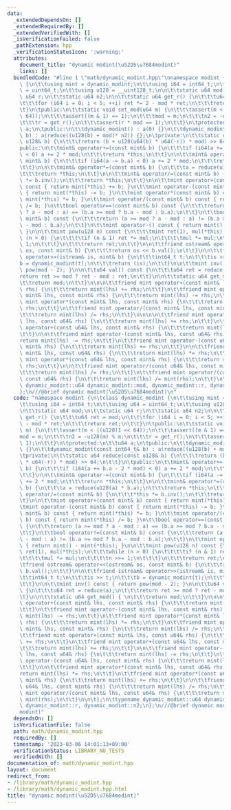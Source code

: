 ```yaml
---
data:
  _extendedDependsOn: []
  _extendedRequiredBy: []
  _extendedVerifiedWith: []
  _isVerificationFailed: false
  _pathExtension: hpp
  _verificationStatusIcon: ':warning:'
  attributes:
    document_title: "dynamic modint(\u52D5\u7684modint)"
    links: []
  bundledCode: "#line 1 \"math/dynamic_modint.hpp\"\nnamespace modint {\n\tclass dynamic_modint\
    \ {\n\t\tusing mint = dynamic_modint;\n\t\tusing i64 = int64_t;\n\t\tusing u64\
    \ = uint64_t;\n\t\tusing u128 = __uint128_t;\n\n\t\tstatic u64 mod;\n\t\tstatic\
    \ u64 r;\n\t\tstatic u64 n2;\n\n\t\tstatic u64 get_r() {\n\t\t\tu64 ret = mod;\n\
    \t\t\tfor (i64 i = 0; i < 5; ++i) ret *= 2 - mod * ret;\n\t\t\treturn ret;\n\t\
    \t}\n\tpublic:\n\t\tstatic void set_mod(u64 m) {\n\t\t\tassert(m < ((u128)1 <<\
    \ 64));\n\t\t\tassert((m & 1) == 1);\n\t\t\tmod = m;\n\t\t\tn2 = -u128(m) % m;\n\
    \t\t\tr = get_r();\n\t\t\tassert(r * mod == 1);\n\t\t}\n\tprotected:\n\t\tu64\
    \ a;\n\tpublic:\n\t\tdynamic_modint() : a(0) {}\n\t\tdynamic_modint(const int64_t&\
    \ b) : a(reduce((u128(b) + mod)* n2)) {};\n\tprivate:\n\t\tstatic u64 reduce(const\
    \ u128& b) {\n\t\t\treturn (b + u128(u64(b) * u64(-r)) * mod) >> 64;\n\t\t}\n\t\
    public:\n\t\tmint& operator+=(const mint& b) {\n\t\t\tif (i64(a += b.a - 2 * mod)\
    \ < 0) a += 2 * mod;\n\t\t\treturn *this;\n\t\t}\n\n\t\tmint& operator-=(const\
    \ mint& b) {\n\t\t\tif (i64(a -= b.a) < 0) a += 2 * mod;\n\t\t\treturn *this;\n\
    \t\t}\n\n\t\tmint& operator*=(const mint& b) {\n\t\t\ta = reduce(u128(a) * b.a);\n\
    \t\t\treturn *this;\n\t\t}\n\n\t\tmint& operator/=(const mint& b) {\n\t\t\t*this\
    \ *= b.inv();\n\t\t\treturn *this;\n\t\t}\n\n\t\tmint operator+(const mint& b)\
    \ const { return mint(*this) += b; }\n\t\tmint operator-(const mint& b) const\
    \ { return mint(*this) -= b; }\n\t\tmint operator*(const mint& b) const { return\
    \ mint(*this) *= b; }\n\t\tmint operator/(const mint& b) const { return mint(*this)\
    \ /= b; }\n\t\tbool operator==(const mint& b) const {\n\t\t\treturn (a >= mod\
    \ ? a - mod : a) == (b.a >= mod ? b.a - mod : b.a);\n\t\t}\n\t\tbool operator!=(const\
    \ mint& b) const {\n\t\t\treturn (a >= mod ? a - mod : a) != (b.a >= mod ? b.a\
    \ - mod : b.a);\n\t\t}\n\t\tmint operator-() const { return mint() - mint(*this);\
    \ }\n\n\t\tmint pow(u128 n) const {\n\t\t\tmint ret(1), mul(*this);\n\t\t\twhile\
    \ (n > 0) {\n\t\t\t\tif (n & 1) ret *= mul;\n\t\t\t\tmul *= mul;\n\t\t\t\tn >>=\
    \ 1;\n\t\t\t}\n\t\t\treturn ret;\n\t\t}\n\n\t\tfriend ostream& operator<<(ostream&\
    \ os, const mint& b) {\n\t\t\treturn os << b.val();\n\t\t}\n\n\t\tfriend istream&\
    \ operator>>(istream& is, mint& b) {\n\t\t\tint64_t t;\n\t\t\tis >> t;\n\t\t\t\
    b = dynamic_modint(t);\n\t\t\treturn (is);\n\t\t}\n\n\t\tmint inv() const { return\
    \ pow(mod - 2); }\n\n\t\tu64 val() const {\n\t\t\tu64 ret = reduce(a);\n\t\t\t\
    return ret >= mod ? ret - mod : ret;\n\t\t}\n\n\t\tstatic u64 get_mod() { \n\t\
    \t\treturn mod;\n\t\t}\n\n\n\t\tfriend mint operator+(const mint& lhs, const mint&\
    \ rhs) {\n\t\t\treturn mint(lhs) += rhs;\n\t\t}\n\t\tfriend mint operator-(const\
    \ mint& lhs, const mint& rhs) {\n\t\t\treturn mint(lhs) -= rhs;\n\t\t}\n\t\tfriend\
    \ mint operator*(const mint& lhs, const mint& rhs) {\n\t\t\treturn mint(lhs) *=\
    \ rhs;\n\t\t}\n\t\tfriend mint operator/(const mint& lhs, const mint& rhs) {\n\
    \t\t\treturn mint(lhs) /= rhs;\n\t\t}\n\n\n\n\t\tfriend mint operator+(const mint&\
    \ lhs, const u64& rhs) {\n\t\t\treturn mint(lhs) += rhs;\n\t\t}\n\t\tfriend mint\
    \ operator+(const u64& lhs, const mint& rhs) {\n\t\t\treturn mint(lhs) += rhs;\n\
    \t\t}\n\n\t\tfriend mint operator-(const mint& lhs, const u64& rhs) {\n\t\t\t\
    return mint(lhs) -= rhs;\n\t\t}\n\t\tfriend mint operator-(const u64& lhs, const\
    \ mint& rhs) {\n\t\t\treturn mint(lhs) += rhs;\n\t\t}\n\n\t\tfriend mint operator*(const\
    \ mint& lhs, const u64& rhs) {\n\t\t\treturn mint(lhs) *= rhs;\n\t\t}\n\t\tfriend\
    \ mint operator*(const u64& lhs, const mint& rhs) {\n\t\t\treturn mint(lhs) +=\
    \ rhs;\n\t\t}\n\n\t\tfriend mint operator/(const u64& lhs, const mint& rhs) {\n\
    \t\t\treturn mint(lhs) /= rhs;\n\t\t}\n\t\tfriend mint operator/(const mint& lhs,\
    \ const u64& rhs) {\n\t\t\treturn mint(lhs) /= mint(rhs);\n\t\t}\n\n\t};\n\ttypename\
    \ dynamic_modint::u64 dynamic_modint::mod, dynamic_modint::r, dynamic_modint::n2;\n\
    };\n///@brief dynamic modint(\u52D5\u7684modint)\n"
  code: "namespace modint {\n\tclass dynamic_modint {\n\t\tusing mint = dynamic_modint;\n\
    \t\tusing i64 = int64_t;\n\t\tusing u64 = uint64_t;\n\t\tusing u128 = __uint128_t;\n\
    \n\t\tstatic u64 mod;\n\t\tstatic u64 r;\n\t\tstatic u64 n2;\n\n\t\tstatic u64\
    \ get_r() {\n\t\t\tu64 ret = mod;\n\t\t\tfor (i64 i = 0; i < 5; ++i) ret *= 2\
    \ - mod * ret;\n\t\t\treturn ret;\n\t\t}\n\tpublic:\n\t\tstatic void set_mod(u64\
    \ m) {\n\t\t\tassert(m < ((u128)1 << 64));\n\t\t\tassert((m & 1) == 1);\n\t\t\t\
    mod = m;\n\t\t\tn2 = -u128(m) % m;\n\t\t\tr = get_r();\n\t\t\tassert(r * mod ==\
    \ 1);\n\t\t}\n\tprotected:\n\t\tu64 a;\n\tpublic:\n\t\tdynamic_modint() : a(0)\
    \ {}\n\t\tdynamic_modint(const int64_t& b) : a(reduce((u128(b) + mod)* n2)) {};\n\
    \tprivate:\n\t\tstatic u64 reduce(const u128& b) {\n\t\t\treturn (b + u128(u64(b)\
    \ * u64(-r)) * mod) >> 64;\n\t\t}\n\tpublic:\n\t\tmint& operator+=(const mint&\
    \ b) {\n\t\t\tif (i64(a += b.a - 2 * mod) < 0) a += 2 * mod;\n\t\t\treturn *this;\n\
    \t\t}\n\n\t\tmint& operator-=(const mint& b) {\n\t\t\tif (i64(a -= b.a) < 0) a\
    \ += 2 * mod;\n\t\t\treturn *this;\n\t\t}\n\n\t\tmint& operator*=(const mint&\
    \ b) {\n\t\t\ta = reduce(u128(a) * b.a);\n\t\t\treturn *this;\n\t\t}\n\n\t\tmint&\
    \ operator/=(const mint& b) {\n\t\t\t*this *= b.inv();\n\t\t\treturn *this;\n\t\
    \t}\n\n\t\tmint operator+(const mint& b) const { return mint(*this) += b; }\n\t\
    \tmint operator-(const mint& b) const { return mint(*this) -= b; }\n\t\tmint operator*(const\
    \ mint& b) const { return mint(*this) *= b; }\n\t\tmint operator/(const mint&\
    \ b) const { return mint(*this) /= b; }\n\t\tbool operator==(const mint& b) const\
    \ {\n\t\t\treturn (a >= mod ? a - mod : a) == (b.a >= mod ? b.a - mod : b.a);\n\
    \t\t}\n\t\tbool operator!=(const mint& b) const {\n\t\t\treturn (a >= mod ? a\
    \ - mod : a) != (b.a >= mod ? b.a - mod : b.a);\n\t\t}\n\t\tmint operator-() const\
    \ { return mint() - mint(*this); }\n\n\t\tmint pow(u128 n) const {\n\t\t\tmint\
    \ ret(1), mul(*this);\n\t\t\twhile (n > 0) {\n\t\t\t\tif (n & 1) ret *= mul;\n\
    \t\t\t\tmul *= mul;\n\t\t\t\tn >>= 1;\n\t\t\t}\n\t\t\treturn ret;\n\t\t}\n\n\t\
    \tfriend ostream& operator<<(ostream& os, const mint& b) {\n\t\t\treturn os <<\
    \ b.val();\n\t\t}\n\n\t\tfriend istream& operator>>(istream& is, mint& b) {\n\t\
    \t\tint64_t t;\n\t\t\tis >> t;\n\t\t\tb = dynamic_modint(t);\n\t\t\treturn (is);\n\
    \t\t}\n\n\t\tmint inv() const { return pow(mod - 2); }\n\n\t\tu64 val() const\
    \ {\n\t\t\tu64 ret = reduce(a);\n\t\t\treturn ret >= mod ? ret - mod : ret;\n\t\
    \t}\n\n\t\tstatic u64 get_mod() { \n\t\t\treturn mod;\n\t\t}\n\n\n\t\tfriend mint\
    \ operator+(const mint& lhs, const mint& rhs) {\n\t\t\treturn mint(lhs) += rhs;\n\
    \t\t}\n\t\tfriend mint operator-(const mint& lhs, const mint& rhs) {\n\t\t\treturn\
    \ mint(lhs) -= rhs;\n\t\t}\n\t\tfriend mint operator*(const mint& lhs, const mint&\
    \ rhs) {\n\t\t\treturn mint(lhs) *= rhs;\n\t\t}\n\t\tfriend mint operator/(const\
    \ mint& lhs, const mint& rhs) {\n\t\t\treturn mint(lhs) /= rhs;\n\t\t}\n\n\n\n\
    \t\tfriend mint operator+(const mint& lhs, const u64& rhs) {\n\t\t\treturn mint(lhs)\
    \ += rhs;\n\t\t}\n\t\tfriend mint operator+(const u64& lhs, const mint& rhs) {\n\
    \t\t\treturn mint(lhs) += rhs;\n\t\t}\n\n\t\tfriend mint operator-(const mint&\
    \ lhs, const u64& rhs) {\n\t\t\treturn mint(lhs) -= rhs;\n\t\t}\n\t\tfriend mint\
    \ operator-(const u64& lhs, const mint& rhs) {\n\t\t\treturn mint(lhs) += rhs;\n\
    \t\t}\n\n\t\tfriend mint operator*(const mint& lhs, const u64& rhs) {\n\t\t\t\
    return mint(lhs) *= rhs;\n\t\t}\n\t\tfriend mint operator*(const u64& lhs, const\
    \ mint& rhs) {\n\t\t\treturn mint(lhs) += rhs;\n\t\t}\n\n\t\tfriend mint operator/(const\
    \ u64& lhs, const mint& rhs) {\n\t\t\treturn mint(lhs) /= rhs;\n\t\t}\n\t\tfriend\
    \ mint operator/(const mint& lhs, const u64& rhs) {\n\t\t\treturn mint(lhs) /=\
    \ mint(rhs);\n\t\t}\n\n\t};\n\ttypename dynamic_modint::u64 dynamic_modint::mod,\
    \ dynamic_modint::r, dynamic_modint::n2;\n};\n///@brief dynamic modint(\u52D5\u7684\
    modint)"
  dependsOn: []
  isVerificationFile: false
  path: math/dynamic_modint.hpp
  requiredBy: []
  timestamp: '2023-03-06 14:01:13+09:00'
  verificationStatus: LIBRARY_NO_TESTS
  verifiedWith: []
documentation_of: math/dynamic_modint.hpp
layout: document
redirect_from:
- /library/math/dynamic_modint.hpp
- /library/math/dynamic_modint.hpp.html
title: "dynamic modint(\u52D5\u7684modint)"
---
```

